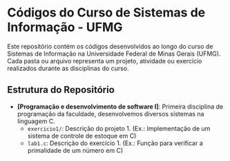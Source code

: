 
# Códigos do Curso de Sistemas de Informação - UFMG

Este repositório contém os códigos desenvolvidos ao longo do curso de Sistemas de Informação na Universidade Federal de Minas Gerais (UFMG). Cada pasta ou arquivo representa um projeto, atividade ou exercício realizados durante as disciplinas do curso.

## Estrutura do Repositório

- **[Programação e desenvolvimento de software I]**: Primeira disciplina de programação da faculdade, desenvolvemos diversos sistemas na linguagem C.
  - `exercicio1/`: Descrição do projeto 1. (Ex.: Implementação de um sistema de controle de estoque em C)
  - `lab1.c`: Descrição do exercício 1. (Ex.: Função para verificar a primalidade de um número em C)
  
